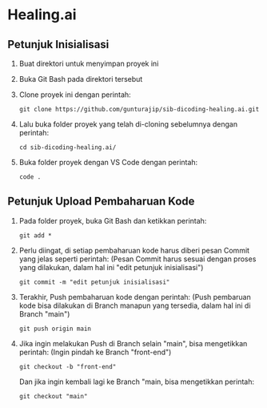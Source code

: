# Healing.ai

## Petunjuk Inisialisasi

1.  Buat direktori untuk menyimpan proyek ini
2.  Buka Git Bash pada direktori tersebut
3.  Clone proyek ini dengan perintah:

    ```
    git clone https://github.com/gunturajip/sib-dicoding-healing.ai.git
    ```

4.  Lalu buka folder proyek yang telah di-cloning sebelumnya dengan perintah:

    ```
    cd sib-dicoding-healing.ai/
    ```

5.  Buka folder proyek dengan VS Code dengan perintah:

    ```
    code .
    ```

## Petunjuk Upload Pembaharuan Kode

1.  Pada folder proyek, buka Git Bash dan ketikkan perintah:

    ```
    git add *
    ```

2.  Perlu diingat, di setiap pembaharuan kode harus diberi pesan Commit yang jelas seperti perintah:
    (Pesan Commit harus sesuai dengan proses yang dilakukan, dalam hal ini "edit petunjuk inisialisasi")

    ```
    git commit -m "edit petunjuk inisialisasi"
    ```

3.  Terakhir, Push pembaharuan kode dengan perintah:
    (Push pembaruan kode bisa dilakukan di Branch manapun yang tersedia, dalam hal ini di Branch "main")

    ```
    git push origin main
    ```

4.  Jika ingin melakukan Push di Branch selain "main", bisa mengetikkan perintah:
    (Ingin pindah ke Branch "front-end")

    ```
    git checkout -b "front-end"
    ```

    Dan jika ingin kembali lagi ke Branch "main, bisa mengetikkan perintah:

    ```
    git checkout "main"
    ```
